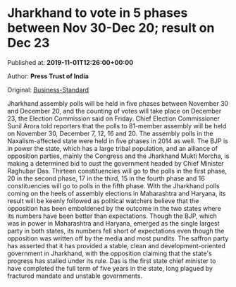 
# Jharkhand to vote in 5 phases between Nov 30-Dec 20; result on Dec 23

Published at: **2019-11-01T12:26:00+00:00**

Author: **Press Trust of India**

Original: [Business-Standard](https://www.business-standard.com/article/current-affairs/jharkhand-to-vote-in-5-phases-between-nov-30-dec-20-results-on-dec-23-119110101087_1.html)

Jharkhand assembly polls will be held in five phases between November 30 and December 20, and the counting of votes will take place on December 23, the Election Commission said on Friday.
Chief Election Commissioner Sunil Arora told reporters that the polls to 81-member assembly will be held on November 30, December 7, 12, 16 and 20.
The assembly polls in the Naxalism-affected state were held in five phases in 2014 as well.
The BJP is in power the state, which has a large tribal population, and an alliance of opposition parties, mainly the Congress and the Jharkhand Mukti Morcha, is making a determined bid to oust the government headed by Chief Minister Raghubar Das.
Thirteen constituencies will go to the polls in the first phase, 20 in the second phase, 17 in the third, 15 in the fourth phase and 16 constituencies will go to polls in the fifth phase.
With the Jharkhand polls coming on the heels of assembly elections in Maharashtra and Haryana, its result will be keenly followed as political watchers believe that the opposition has been emboldened by the outcome in the two states where its numbers have been better than expectations.
Though the BJP, which was in power in Maharashtra and Haryana, emerged as the single largest party in both states, its numbers fell short of expectations even though the opposition was written off by the media and most pundits.
The saffron party has asserted that it has provided a stable, clean and development-oriented government in Jharkhand, with the opposition claiming that the state's progress has stalled under its rule.
Das is the first state chief minister to have completed the full term of five years in the state, long plagued by fractured mandate and unstable governments.

